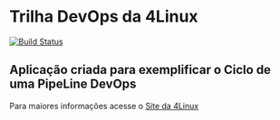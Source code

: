 # Trilha DevOps da 4Linux

<!-- Altere a Flag abaixo com sua URL do Travis -->
[![Build Status](https://travis-ci.org/mestoian/DevOpsLab-HelloWorld.svg?branch=master)](https://travis-ci.org/mestoian/DevOpsLab-HelloWorld)

## Aplicação criada para exemplificar o Ciclo de uma PipeLine DevOps


Para maiores informações acesse o [Site da 4Linux](https://www.4linux.com.br/cursos/devops)
